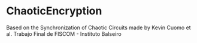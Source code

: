 # ChaoticEncryption
Based on the Synchronization of Chaotic Circuits made by Kevin Cuomo et al. 
Trabajo Final de FISCOM - Instituto Balseiro
